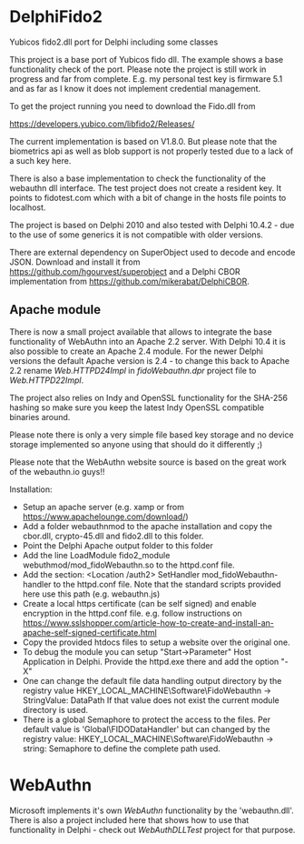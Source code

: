# DelphiFido2
Yubicos fido2.dll port for Delphi including some classes

This project is a base port of Yubicos fido dll. The example shows
a base functionality check of the port. Please note the project
is still work in progress and far from complete. E.g. my personal
test key is firmware 5.1 and as far as I know it does not implement 
credential management.

To get the project running you need to download the Fido.dll from

https://developers.yubico.com/libfido2/Releases/

The current implementation is based on V1.8.0. But please note that the
biometrics api as well as blob support is not properly tested due to a lack of a such key here.

There is also a base implementation to check the functionality of the webauthn 
dll interface. The test project does not create a resident key. It points to 
fidotest.com which with a bit of change in the hosts file points to localhost.

The project is based on Delphi 2010 and also tested with Delphi 10.4.2 - due to 
the use of some generics it is not compatible with older versions.

There are external dependency on SuperObject used to decode and encode JSON.
Download and install it from https://github.com/hgourvest/superobject
and a Delphi CBOR implementation from https://github.com/mikerabat/DelphiCBOR.

## Apache module ##

There is now a small project available that allows to integrate the base functionality
of WebAuthn into an Apache 2.2 server. With Delphi 10.4 it is also possible to
create an Apache 2.4 module. For the newer Delphi versions the default Apache version is 2.4 - to change
this back to Apache 2.2 rename _Web.HTTPD24Impl_ in _fidoWebauthn.dpr_ project file to
_Web.HTTPD22Impl_. 

The project also relies on Indy and OpenSSL functionality for
the SHA-256 hashing so make sure you keep the latest Indy OpenSSL compatible binaries around.

Please note there is only a very simple file based key storage and no device storage implemented so anyone using that
should do it differently ;)

Please note that the WebAuthn website source is based on the great work of the webauthn.io guys!!

Installation:
* Setup an apache server (e.g. xamp or from https://www.apachelounge.com/download/)
* Add a folder webauthnmod to the apache installation and copy the cbor.dll, crypto-45.dll and fido2.dll to this folder.
* Point the Delphi Apache output folder to this folder
* Add the line 
   LoadModule fido2_module webuthmod/mod_fidoWebauthn.so
  to the httpd.conf file.
* Add the section: 
   <Location /auth2>
	SetHandler mod_fidoWebauthn-handler
   </Location>
   to the httpd.conf file. Note that the standard scripts provided here use this path (e.g. webauthn.js)
* Create a local https certificate (can be self signed) and enable encryption in the httpd.conf file.
  e.g. follow instructions on https://www.sslshopper.com/article-how-to-create-and-install-an-apache-self-signed-certificate.html
* Copy the provided htdocs files to setup a website over the original one.  
* To debug the module you can setup "Start->Parameter" Host Application in Delphi. Provide the httpd.exe there and add the option "-X" 
* One can change the default file data handling output directory by the registry value
     HKEY_LOCAL_MACHINE\Software\FidoWebauthn
           -> StringValue: DataPath
  If that value does not exist the current module directory is used.
* There is a global Semaphore to protect the access to the files. Per default value is 'Global\FIDODataHandler' but can changed
  by the registry value:
      HKEY_LOCAL_MACHINE\Software\FidoWebauthn
	  -> string: Semaphore to define the complete path used.

# WebAuthn

Microsoft implements it's own _WebAuthn_ functionality by the 'webauthn.dll'. There is also a project included here that
shows how to use that functionality in Delphi - check out _WebAuthDLLTest_ project for that purpose.